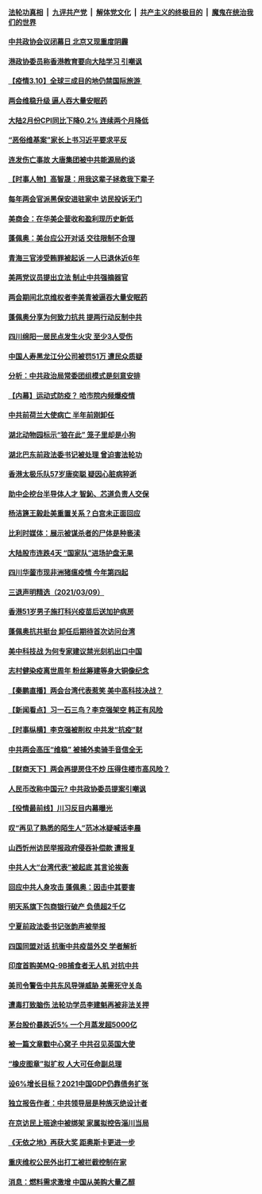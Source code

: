 

####  [法轮功真相](../../../../basic/blob/master/README.md?t=03102231) &nbsp;|&nbsp; [九评共产党](../../../../9ping.md/blob/master/README.md?t=03102231) &nbsp;|&nbsp; [解体党文化](../../../../jtdwh.md/blob/master/README.md?t=03102231)  &nbsp;|&nbsp; [共产主义的终极目的](../../../../gczydzjmd.md/blob/master/README.md?t=03102231) &nbsp;|&nbsp; [魔鬼在统治我们的世界](../../../../mgztzwmdsj.md/blob/master/README.md?t=03102231) 

#### [中共政协会议闭幕日 北京又现重度阴霾](../pages/nsc413/n12801863.md?t=03102231) 

#### [港政协委员称香港教育要向大陆学习 引嘲讽](../pages/nsc413/n12802026.md?t=03102231) 

#### [【疫情3.10】全球三成目的地仍禁国际旅游 ](../pages/nsc413/n12801652.md?t=03102231) 

#### [两会维稳升级 逼人吞大量安眠药](../pages/nsc413/n12802057.md?t=03102231) 

#### [大陆2月份CPI同比下降0.2% 连续两个月降低](../pages/nsc413/n12801825.md?t=03102231) 

#### [“恶俗维基案”家长上书习近平要求平反](../pages/nsc413/n12801653.md?t=03102231) 

#### [连发伤亡事故 大唐集团被中共能源局约谈](../pages/nsc413/n12801590.md?t=03102231) 

#### [【时事人物】高智晟：用我这辈子拯救我下辈子](../pages/nsc413/n12801417.md?t=03102231) 

#### [每年两会官派黑保安进驻家中 访民投诉无门](../pages/nsc413/n12800940.md?t=03102231) 

#### [美商会：在华美企营收和盈利现历史新低](../pages/nsc413/n12801558.md?t=03102231) 

#### [蓬佩奥：美台应公开对话 交往限制不合理](../pages/nsc413/n12801671.md?t=03102231) 

#### [青海三官涉受贿罪被起诉 一人已退休近6年](../pages/nsc413/n12801678.md?t=03102231) 


#### [美两党议员提出立法 制止中共强摘器官](../pages/nsc413/n12801600.md?t=03102231) 

#### [两会期间北京维权者李美青被逼吞大量安眠药](../pages/nsc413/n12801570.md?t=03102231) 

#### [蓬佩奥分享为何致力抗共 提两行动反制中共](../pages/nsc413/n12800882.md?t=03102231) 

#### [四川绵阳一居民点发生火灾 至少3人受伤](../pages/nsc413/n12801135.md?t=03102231) 

#### [中国人寿黑龙江分公司被罚51万 遭民众质疑](../pages/nsc413/n12800911.md?t=03102231) 

#### [分析：中共政治局常委团组模式是刻意安排](../pages/nsc413/n12801201.md?t=03102231) 

#### [【内幕】运动式防疫？ 哈市院内频爆疫情](../pages/nsc413/n12796208.md?t=03102231) 

#### [中共前荷兰大使病亡 半年前刚卸任](../pages/nsc413/n12800951.md?t=03102231) 

#### [湖北动物园标示“狼在此” 笼子里却是小狗](../pages/nsc413/n12801040.md?t=03102231) 

#### [湖北巴东前政法委书记被处理 曾迫害法轮功](../pages/nsc413/n12800989.md?t=03102231) 

#### [香港太极乐队57岁唐奕聪 疑因心脏病猝逝](../pages/nsc413/n12800632.md?t=03102231) 

#### [助中企挖台半导体人才 智鈊、芯道负责人交保](../pages/nsc413/n12800874.md?t=03102231) 

#### [杨洁篪王毅赴美重置关系？白宫未正面回应](../pages/nsc413/n12800795.md?t=03102231) 

#### [比利时媒体：展示被谋杀者的尸体是种亵渎](../pages/nsc413/n12800642.md?t=03102231) 

#### [大陆股市连跌4天 “国家队”进场护盘无果](../pages/nsc413/n12800681.md?t=03102231) 

#### [四川华蓥市现非洲猪瘟疫情 今年第四起](../pages/nsc413/n12800871.md?t=03102231) 

#### [三退声明精选（2021/03/09）](../pages/nsc413/n12800870.md?t=03102231) 

#### [香港51岁男子施打科兴疫苗后送加护病房](../pages/nsc413/n12800841.md?t=03102231) 

#### [蓬佩奥抗共挺台 卸任后期待首次访问台湾](../pages/nsc413/n12800838.md?t=03102231) 

#### [美中科技战 为何专家建议禁光刻机出口中国](../pages/nsc413/n12798176.md?t=03102231) 

#### [志村健染疫离世周年 粉丝筹建等身大铜像纪念](../pages/nsc413/n12800306.md?t=03102231) 

#### [【秦鹏直播】两会台湾代表惹笑 美中高科技决战？](../pages/nsc413/n12800625.md?t=03102231) 

#### [【新闻看点】习一石三鸟？李克强架空 韩正有风险](../pages/nsc413/n12800602.md?t=03102231) 

#### [【时事纵横】李克强被削权 中共发“抗疫”财](../pages/nsc413/n12800583.md?t=03102231) 

#### [中共两会高压“维稳” 被捕外卖骑手音信全无](../pages/nsc413/n12800593.md?t=03102231) 

#### [【财商天下】两会再提房住不炒 压得住楼市高风险？](../pages/nsc413/n12799911.md?t=03102231) 

#### [人民币改称中国元? 中共政协委员提案引嘲讽](../pages/nsc413/n12800469.md?t=03102231) 

#### [【役情最前线】川习反目内幕曝光](../pages/nsc413/n12800479.md?t=03102231) 

#### [叹“再见了熟悉的陌生人”范冰冰疑喊话李晨](../pages/nsc413/n12800458.md?t=03102231) 

#### [山西忻州访民举报政府侵吞补偿款 遭报复](../pages/nsc413/n12800530.md?t=03102231) 

#### [中共人大“台湾代表”被起底 其言论挨轰](../pages/nsc413/n12800400.md?t=03102231) 

#### [回应中共人身攻击 蓬佩奥：因击中其要害](../pages/nsc413/n12800344.md?t=03102231) 

#### [明天系旗下包商银行破产 负债超2千亿](../pages/nsc413/n12800363.md?t=03102231) 

#### [宁夏前政法委书记张韵声被举报](../pages/nsc413/n12799981.md?t=03102231) 

#### [四国同盟对话 抗衡中共疫苗外交 学者解析](../pages/nsc413/n12800228.md?t=03102231) 

#### [印度首购美MQ-9B捕食者无人机 对抗中共](../pages/nsc413/n12800282.md?t=03102231) 

#### [美司令警告中共东风导弹威胁 美需死守关岛](../pages/nsc413/n12800329.md?t=03102231) 

#### [遭毒打致脑伤 法轮功学员李建魁再被非法关押](../pages/nsc413/n12799369.md?t=03102231) 

#### [茅台股价暴跌近5% 一个月蒸发超5000亿](../pages/nsc413/n12800252.md?t=03102231) 

#### [被一篇文章戳中心窝子 中共召见英国大使](../pages/nsc413/n12800236.md?t=03102231) 

#### [“橡皮图章”拟扩权 人大可任命副总理](../pages/nsc413/n12799390.md?t=03102231) 

#### [设6%增长目标？2021中国GDP仍靠债务扩张](../pages/nsc413/n12799893.md?t=03102231) 

#### [独立报告作者：中共领导层是种族灭绝设计者](../pages/nsc413/n12800129.md?t=03102231) 

#### [在京访民上班途中被绑架 家属拟控告淄川当局](../pages/nsc413/n12800012.md?t=03102231) 

#### [《无依之地》再获大奖 距奥斯卡更进一步](../pages/nsc413/n12799933.md?t=03102231) 

#### [重庆维权公民外出打工被拦截控制在家](../pages/nsc413/n12799872.md?t=03102231) 

#### [消息：燃料需求激增 中国从美购大量乙醇](../pages/nsc413/n12800063.md?t=03102231) 

